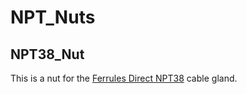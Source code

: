 # NPT\_Nuts

## NPT38\_Nut
This is a nut for the [Ferrules Direct NPT38](https://www.ferrulesdirect.com/Merchant2/merchant.mvc?Screen=CTGY&Store_Code=FD&Category_Code=CGLANDSSTRAIGHT) cable gland. 
